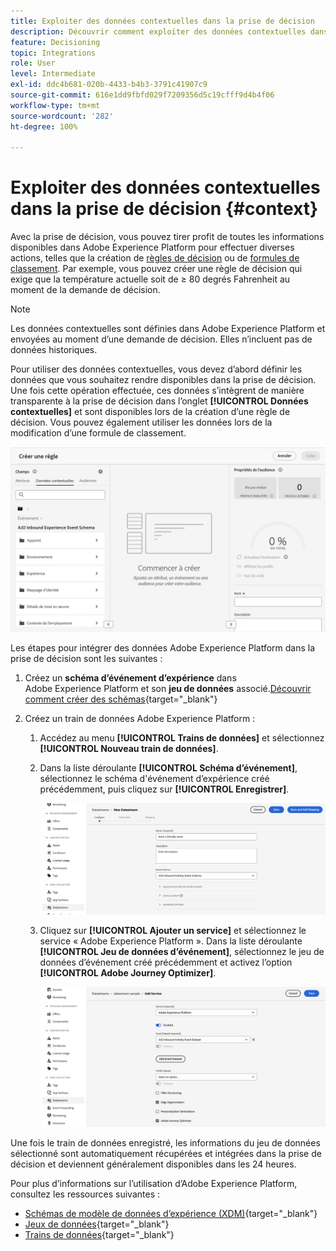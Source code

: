 ```yaml
---
title: Exploiter des données contextuelles dans la prise de décision
description: Découvrir comment exploiter des données contextuelles dans la prise de décision
feature: Decisioning
topic: Integrations
role: User
level: Intermediate
exl-id: ddc4b681-020b-4433-b4b3-3791c41907c9
source-git-commit: 616e1dd9fbfd029f7209356d5c19cfff9d4b4f06
workflow-type: tm+mt
source-wordcount: '282'
ht-degree: 100%

---
```


# Exploiter des données contextuelles dans la prise de décision {#context}

Avec la prise de décision, vous pouvez tirer profit de toutes les informations disponibles dans Adobe Experience Platform pour effectuer diverses actions, telles que la création de [règles de décision](rules.md) ou de [formules de classement](ranking.md). Par exemple, vous pouvez créer une règle de décision qui exige que la température actuelle soit de ≥ 80 degrés Fahrenheit au moment de la demande de décision.

>[!NOTE]
>
>Les données contextuelles sont définies dans Adobe Experience Platform et envoyées au moment d’une demande de décision. Elles n’incluent pas de données historiques.

Pour utiliser des données contextuelles, vous devez d’abord définir les données que vous souhaitez rendre disponibles dans la prise de décision. Une fois cette opération effectuée, ces données s’intègrent de manière transparente à la prise de décision dans l’onglet **[!UICONTROL Données contextuelles]** et sont disponibles lors de la création d’une règle de décision. Vous pouvez également utiliser les données lors de la modification d’une formule de classement.

![](assets/decision-rules-context.png)

Les étapes pour intégrer des données Adobe Experience Platform dans la prise de décision sont les suivantes :

1. Créez un **schéma d’événement d’expérience** dans Adobe Experience Platform et son **jeu de données** associé.[Découvrir comment créer des schémas](https://experienceleague.adobe.com/fr/docs/experience-platform/xdm/ui/resources/schemas){target="_blank"}

1. Créez un train de données Adobe Experience Platform :

   1. Accédez au menu **[!UICONTROL Trains de données]** et sélectionnez **[!UICONTROL Nouveau train de données]**.

   1. Dans la liste déroulante **[!UICONTROL Schéma d’événement]**, sélectionnez le schéma d&#39;événement d’expérience créé précédemment, puis cliquez sur **[!UICONTROL Enregistrer]**.

      ![](assets/decision-rule-context-datastream.png)

   1. Cliquez sur **[!UICONTROL Ajouter un service]** et sélectionnez le service « Adobe Experience Platform ». Dans la liste déroulante **[!UICONTROL Jeu de données d’événement]**, sélectionnez le jeu de données d’événement créé précédemment et activez l’option **[!UICONTROL Adobe Journey Optimizer]**.

      ![](assets/decision-rules-context-datastream-service.png)

Une fois le train de données enregistré, les informations du jeu de données sélectionné sont automatiquement récupérées et intégrées dans la prise de décision et deviennent généralement disponibles dans les 24 heures.

Pour plus d’informations sur l’utilisation d’Adobe Experience Platform, consultez les ressources suivantes :

* [Schémas de modèle de données d’expérience (XDM)](https://experienceleague.adobe.com/fr/docs/experience-platform/xdm/schema/composition){target="_blank"}
* [Jeux de données](https://experienceleague.adobe.com/fr/docs/experience-platform/catalog/datasets/overview){target="_blank"}
* [Trains de données](https://experienceleague.adobe.com/fr/docs/experience-platform/datastreams/overview){target="_blank"}
